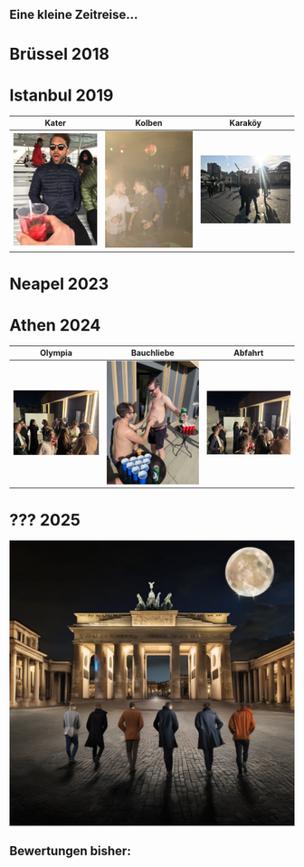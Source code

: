 ## Eine kleine Zeitreise...

# Brüssel 2018

# Istanbul 2019

Kater | Kolben | Karaköy
:---: | :---: | :---:
<img src="./ist_1.jpg" alt="ist_1" width=300px/> | <img src="./ist_2.jpg" alt="ist_2" width=300px/> | <img src="ist_3.jpg" alt="ist_3" width=300px/>

# Neapel 2023

# Athen 2024

Olympia | Bauchliebe | Abfahrt
:---: | :---: | :---:
<img src="./ath_1.jpg" alt="ath_1" width=300px/> | <img src="./ath_2.jpg" alt="ath_2" width=300px/> | <img src="ath_3.jpg" alt="ath_3" width=300px/>

# ??? 2025

![Big72025_Teaser](./big6_dalle.png)

## Bewertungen bisher:
